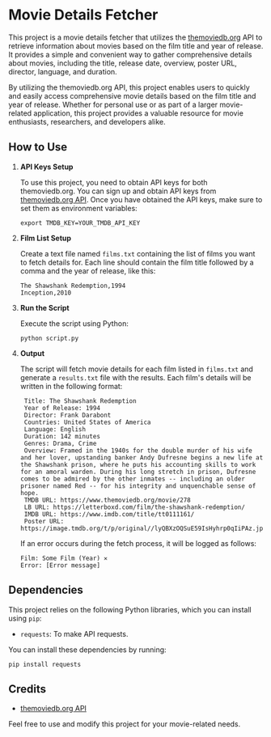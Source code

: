 # Movie Details Fetcher

This project is a movie details fetcher that utilizes the [themoviedb.org](https://www.themoviedb.org/) API to retrieve information about movies based on the film title and year of release. It provides a simple and convenient way to gather comprehensive details about movies, including the title, release date, overview, poster URL, director, language, and duration.

By utilizing the themoviedb.org API, this project enables users to quickly and easily access comprehensive movie details based on the film title and year of release. Whether for personal use or as part of a larger movie-related application, this project provides a valuable resource for movie enthusiasts, researchers, and developers alike.

## How to Use

1. **API Keys Setup**

   To use this project, you need to obtain API keys for both themoviedb.org. You can sign up and obtain API keys from [themoviedb.org API](https://developer.themoviedb.org/docs). Once you have obtained the API keys, make sure to set them as environment variables:

   ```shell
   export TMDB_KEY=YOUR_TMDB_API_KEY
   ```

2. **Film List Setup**

   Create a text file named `films.txt` containing the list of films you want to fetch details for. Each line should contain the film title followed by a comma and the year of release, like this:

   ```
   The Shawshank Redemption,1994
   Inception,2010
   ```

3. **Run the Script**

   Execute the script using Python:

   ```shell
   python script.py
   ```

4. **Output**

   The script will fetch movie details for each film listed in `films.txt` and generate a `results.txt` file with the results. Each film's details will be written in the following format:

   ```
    Title: The Shawshank Redemption
    Year of Release: 1994
    Director: Frank Darabont
    Countries: United States of America
    Language: English
    Duration: 142 minutes
    Genres: Drama, Crime
    Overview: Framed in the 1940s for the double murder of his wife and her lover, upstanding banker Andy Dufresne begins a new life at the Shawshank prison, where he puts his accounting skills to work for an amoral warden. During his long stretch in prison, Dufresne comes to be admired by the other inmates -- including an older prisoner named Red -- for his integrity and unquenchable sense of hope.
    TMDB URL: https://www.themoviedb.org/movie/278
    LB URL: https://letterboxd.com/film/the-shawshank-redemption/
    IMDB URL: https://www.imdb.com/title/tt0111161/
    Poster URL: https://image.tmdb.org/t/p/original//lyQBXzOQSuE59IsHyhrp0qIiPAz.jpg
   ```

   If an error occurs during the fetch process, it will be logged as follows:

   ```
   Film: Some Film (Year) ✕
   Error: [Error message]
   ```

## Dependencies

This project relies on the following Python libraries, which you can install using `pip`:

- `requests`: To make API requests.

You can install these dependencies by running:

```shell
pip install requests
```

## Credits

- [themoviedb.org API](https://www.themoviedb.org/documentation/api)

Feel free to use and modify this project for your movie-related needs.
